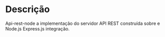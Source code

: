 # Descrição

Api-rest-node a implementação do servidor API REST construída sobre e Node.js Express.js integração. 
